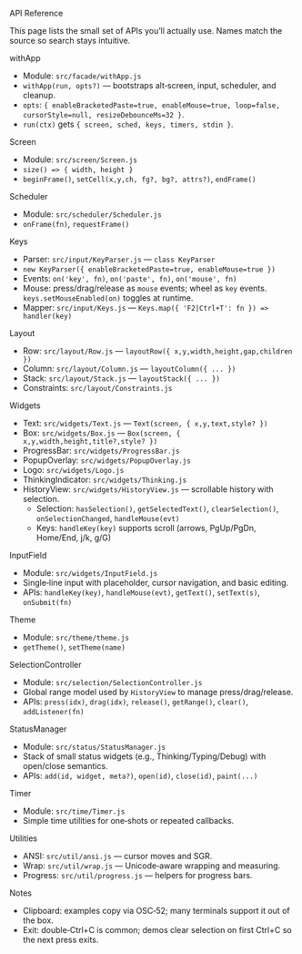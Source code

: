 API Reference

This page lists the small set of APIs you’ll actually use. Names match the source so search stays intuitive.

withApp
- Module: `src/facade/withApp.js`
- `withApp(run, opts?)` — bootstraps alt‑screen, input, scheduler, and cleanup.
- `opts`: `{ enableBracketedPaste=true, enableMouse=true, loop=false, cursorStyle=null, resizeDebounceMs=32 }`.
- `run(ctx)` gets `{ screen, sched, keys, timers, stdin }`.

Screen
- Module: `src/screen/Screen.js`
- `size() => { width, height }`
- `beginFrame()`, `setCell(x,y,ch, fg?, bg?, attrs?)`, `endFrame()`

Scheduler
- Module: `src/scheduler/Scheduler.js`
- `onFrame(fn)`, `requestFrame()`

Keys
- Parser: `src/input/KeyParser.js` — `class KeyParser`
- `new KeyParser({ enableBracketedPaste=true, enableMouse=true })`
- Events: `on('key', fn)`, `on('paste', fn)`, `on('mouse', fn)`
- Mouse: press/drag/release as `mouse` events; wheel as `key` events. `keys.setMouseEnabled(on)` toggles at runtime.
- Mapper: `src/input/Keys.js` — `Keys.map({ 'F2|Ctrl+T': fn }) => handler(key)`

Layout
- Row: `src/layout/Row.js` — `layoutRow({ x,y,width,height,gap,children })`
- Column: `src/layout/Column.js` — `layoutColumn({ ... })`
- Stack: `src/layout/Stack.js` — `layoutStack({ ... })`
- Constraints: `src/layout/Constraints.js`

Widgets
- Text: `src/widgets/Text.js` — `Text(screen, { x,y,text,style? })`
- Box: `src/widgets/Box.js` — `Box(screen, { x,y,width,height,title?,style? })`
- ProgressBar: `src/widgets/ProgressBar.js`
- PopupOverlay: `src/widgets/PopupOverlay.js`
- Logo: `src/widgets/Logo.js`
- ThinkingIndicator: `src/widgets/Thinking.js`
- HistoryView: `src/widgets/HistoryView.js` — scrollable history with selection.
  - Selection: `hasSelection()`, `getSelectedText()`, `clearSelection()`, `onSelectionChanged`, `handleMouse(evt)`
  - Keys: `handleKey(key)` supports scroll (arrows, PgUp/PgDn, Home/End, j/k, g/G)

InputField
- Module: `src/widgets/InputField.js`
- Single‑line input with placeholder, cursor navigation, and basic editing.
- APIs: `handleKey(key)`, `handleMouse(evt)`, `getText()`, `setText(s)`, `onSubmit(fn)`

Theme
- Module: `src/theme/theme.js`
- `getTheme()`, `setTheme(name)`

SelectionController
- Module: `src/selection/SelectionController.js`
- Global range model used by `HistoryView` to manage press/drag/release.
- APIs: `press(idx)`, `drag(idx)`, `release()`, `getRange()`, `clear()`, `addListener(fn)`

StatusManager
- Module: `src/status/StatusManager.js`
- Stack of small status widgets (e.g., Thinking/Typing/Debug) with open/close semantics.
- APIs: `add(id, widget, meta?)`, `open(id)`, `close(id)`, `paint(...)`

Timer
- Module: `src/time/Timer.js`
- Simple time utilities for one‑shots or repeated callbacks.

Utilities
- ANSI: `src/util/ansi.js` — cursor moves and SGR.
- Wrap: `src/util/wrap.js` — Unicode‑aware wrapping and measuring.
- Progress: `src/util/progress.js` — helpers for progress bars.

Notes
- Clipboard: examples copy via OSC‑52; many terminals support it out of the box.
- Exit: double‑Ctrl+C is common; demos clear selection on first Ctrl+C so the next press exits.
